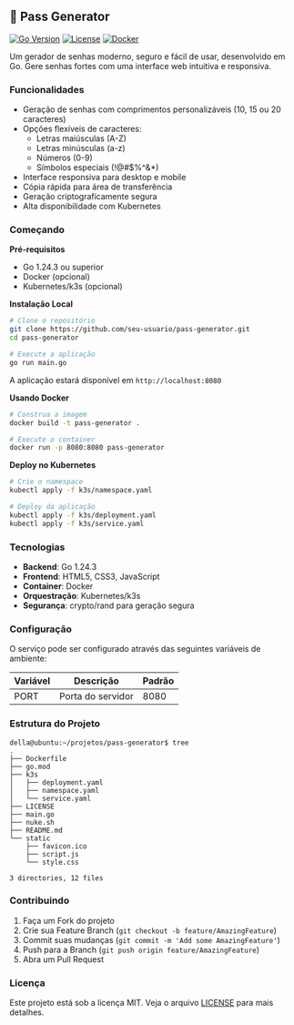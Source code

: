 ## 🔑 Pass Generator

[![Go Version](https://img.shields.io/badge/Go-1.24.3-00ADD8?style=flat-square&logo=go)](https://golang.org)
[![License](https://img.shields.io/badge/license-MIT-blue.svg?style=flat-square)](LICENSE)
[![Docker](https://img.shields.io/badge/Docker-Ready-2496ED?style=flat-square&logo=docker)](https://hub.docker.com/r/dellabeneta/pass)

Um gerador de senhas moderno, seguro e fácil de usar, desenvolvido em Go. Gere senhas fortes com uma interface web intuitiva e responsiva.

### Funcionalidades

- Geração de senhas com comprimentos personalizáveis (10, 15 ou 20 caracteres)
- Opções flexíveis de caracteres:
  - Letras maiúsculas (A-Z)
  - Letras minúsculas (a-z)
  - Números (0-9)
  - Símbolos especiais (!@#$%^&*)
- Interface responsiva para desktop e mobile
- Cópia rápida para área de transferência
- Geração criptograficamente segura
- Alta disponibilidade com Kubernetes

### Começando

**Pré-requisitos**
- Go 1.24.3 ou superior
- Docker (opcional)
- Kubernetes/k3s (opcional)

**Instalação Local**
```bash
# Clone o repositório
git clone https://github.com/seu-usuario/pass-generator.git
cd pass-generator

# Execute a aplicação
go run main.go
```

A aplicação estará disponível em `http://localhost:8080`

**Usando Docker**
```bash
# Construa a imagem
docker build -t pass-generator .

# Execute o container
docker run -p 8080:8080 pass-generator
```

**Deploy no Kubernetes**
```bash
# Crie o namespace
kubectl apply -f k3s/namespace.yaml

# Deploy da aplicação
kubectl apply -f k3s/deployment.yaml
kubectl apply -f k3s/service.yaml
```

### Tecnologias

- **Backend**: Go 1.24.3
- **Frontend**: HTML5, CSS3, JavaScript
- **Container**: Docker
- **Orquestração**: Kubernetes/k3s
- **Segurança**: crypto/rand para geração segura

### Configuração

O serviço pode ser configurado através das seguintes variáveis de ambiente:

| Variável | Descrição | Padrão |
|----------|-----------|---------|
| PORT | Porta do servidor | 8080 |

### Estrutura do Projeto
```
della@ubuntu:~/projetos/pass-generator$ tree
.
├── Dockerfile
├── go.mod
├── k3s
│   ├── deployment.yaml
│   ├── namespace.yaml
│   └── service.yaml
├── LICENSE
├── main.go
├── nuke.sh
├── README.md
└── static
    ├── favicon.ico
    ├── script.js
    └── style.css

3 directories, 12 files
```

### Contribuindo

1. Faça um Fork do projeto
2. Crie sua Feature Branch (`git checkout -b feature/AmazingFeature`)
3. Commit suas mudanças (`git commit -m 'Add some AmazingFeature'`)
4. Push para a Branch (`git push origin feature/AmazingFeature`)
5. Abra um Pull Request

### Licença

Este projeto está sob a licença MIT. Veja o arquivo [LICENSE](LICENSE) para mais detalhes.
